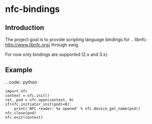 nfc-bindings
============

Introduction
------------

The project goal is to provide scripting language bindings for 
.. libnfc: http://www.libnfc.org/ through swig.

For now only bindings are supported (2.x and 3.x).

Example
-------

.. code:: python

    import nfc
    context = nfc.init()
    ret, pnd = nfc.open(context, 0)
    if(nfc.initiator_init(pnd)<0):
        print('NFC reader: %s opened' % nfc.device_get_name(pnd))
    nfc.close(pnd)
    nfc.exit(context)

